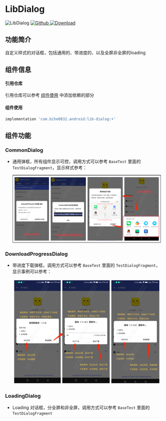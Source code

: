 # LibDialog

![LibDialog](https://img.shields.io/badge/AndroidAppFactory-LibDialog-brightgreen)
[ ![Github](https://img.shields.io/badge/Github-LibDialog-brightgreen?style=social) ](https://github.com/bihe0832/AndroidAppFactory/tree/master/LibDialog)
[ ![Download](https://api.bintray.com/packages/bihe0832/android/lib-dialog/images/download.svg) ](https://bintray.com/bihe0832/android/lib-dialog/_latestVersion)

## 功能简介

自定义样式的对话框，包括通用的、带进度的、以及全屏非全屏的loading

## 组件信息

#### 引用仓库

引用仓库可以参考 [组件使用](./../start.md) 中添加依赖的部分

#### 组件使用

```groovy
implementation 'com.bihe0832.android:lib-dialog:+'
```

## 组件功能

### CommonDialog

- 通用弹框，所有组件显示可控，调用方式可以参考 `BaseTest` 里面的 `TestDialogFragment`，显示样式参考：

    <img src="./../noui/lib-debug.png"/>

### DownloadProgressDialog

- 带进度下载弹框，调用方式可以参考 `BaseTest` 里面的 `TestDialogFragment`，显示事例可以参考：

    <img src="./../../common/framework/update.png" />

### LoadingDialog

- Loading 对话框，分全屏和非全屏，调用方式可以参考 `BaseTest` 里面的 `TestDialogFragment`

